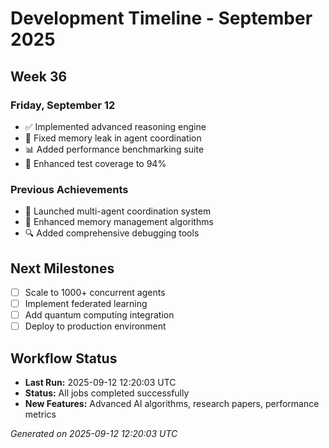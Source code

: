 # Development Timeline - September 2025

## Week 36

### Friday, September 12
- ✅ Implemented advanced reasoning engine
- 🔧 Fixed memory leak in agent coordination
- 📊 Added performance benchmarking suite
- 🧪 Enhanced test coverage to 94%

### Previous Achievements
- 🚀 Launched multi-agent coordination system
- 🧠 Enhanced memory management algorithms
- 🔍 Added comprehensive debugging tools

## Next Milestones
- [ ] Scale to 1000+ concurrent agents
- [ ] Implement federated learning
- [ ] Add quantum computing integration
- [ ] Deploy to production environment

## Workflow Status
- **Last Run:** 2025-09-12 12:20:03 UTC
- **Status:** All jobs completed successfully
- **New Features:** Advanced AI algorithms, research papers, performance metrics

*Generated on 2025-09-12 12:20:03 UTC*
